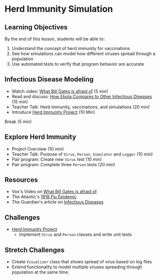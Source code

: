 # Herd Immunity Simulation

## Learning Objectives
By the end of this lesson, students will be able to:
1. Understand the concept of herd immunity for vaccinations
1. See how simulations can model how different viruses spread through a population  
1. Use automated tests to verify that program behavior are accurate

## Infectious Disease Modeling
- Watch video: [What Bill Gates is afraid of][Bills Fear] (5 min)
- Read and discuss: [How Ebola Compares to Other Infectious Diseases][Infectious Diseases] (15 min)
- Teacher Talk: Herd immunity, vaccinations, and simulations (20 min)
- Introduce [Herd Immunity Project] (10 Min)

Break (5 min)

## Explore Herd Immunity
- Project Overview (10 min)
- Teacher Talk: Purpose of `Virus`, `Person`, `Simulator` and `Logger` (10 min)
- Pair program: Create new `Virus` test (10 min)
- Pair program: Complete three `Person` tests (20 min)


## Resources
- Vox's Video on [What Bill Gates is afraid of][Bills Fear]
- The Atlantic's [1918 Flu Epidemic](https://www.theatlantic.com/science/archive/2018/04/what-bill-gates-fears-most/559007/)
- The Guardian's article on [Infectious Diseases]

## Challenges
- [Herd Immunity Project]
  - Implement `Virus` and `Person` classes and write unit tests

## Stretch Challenges
- Create `Visualizer` class that shows spread of virus based on log files
- Extend functionality to model multiple viruses spreading through population at the same time.

[Bills Fear]: https://www.youtube.com/watch?v=9AEMKudv5p0
[Infectious Diseases]: https://www.theguardian.com/news/datablog/ng-interactive/2014/oct/15/visualised-how-ebola-compares-to-other-infectious-diseases

[Herd Immunity Project]: ../Projects/HerdImmunity